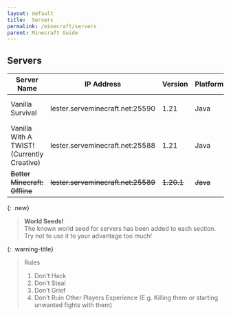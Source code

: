 ```yaml
---
layout: default
title:  Servers
permalink: /minecraft/servers
parent: Minecraft Guide
---
```


## Servers

| Server Name | IP Address | Version | Platform | Requirements | Seed |
| --- | --- | --- | --- | --- | --- |
| Vanilla Survival | lester.serveminecraft.net:25590 | 1.21 | Java | Simple Voice Chat (Avoid Discord Calls) | 6870235221796779740 |
| Vanilla With A TWIST! (Currently Creative) | lester.serveminecraft.net:25588 | 1.21 | Java | None |  |
| ~~Better Minecraft: Offline~~| ~~lester.serveminecraft.net:25589~~ | ~~1.20.1~~ | ~~Java~~ | ~~Better MC [FORGE] - BMC4~~ |  |

{: .new}
> **World Seeds!**\
> The known world seed for servers has been added to each section.\
> Try not to use it to your advantage too much!

{: .warning-title}
> Rules
>
> 1. Don't Hack
> 2. Don't Steal
> 3. Don't Grief
> 4. Don't Ruin Other Players Experience (E.g. Killing them or starting unwanted fights with them)

